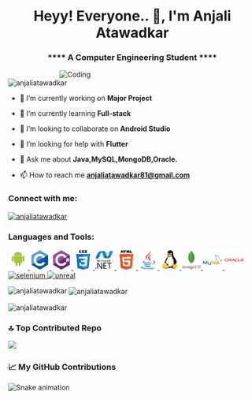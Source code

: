 
<h1 align="center">Heyy! Everyone.. 👋, I'm Anjali Atawadkar</h1>
<h3 align="center">**** A Computer Engineering Student ****</h3>

<img align="right" alt="Coding" width="400" src="https://www.liveagood.life/community/wp-content/uploads/sites/2/2021/12/59311-girl-working-on-laptop-lottie-animation.gif">


<p align="left"> <img src="https://komarev.com/ghpvc/?username=anjaliatawadkar&label=Profile%20views&color=0e75b6&style=flat" alt="anjaliatawadkar" /> </p>

- 🔭 I’m currently working on **Major Project**

- 🌱 I’m currently learning **Full-stack**

- 👯 I’m looking to collaborate on **Android Studio**

- 🤝 I’m looking for help with **Flutter**

- 💬 Ask me about **Java,MySQL,MongoDB,Oracle.**

- 📫 How to reach me **anjaliatawadkar81@gmail.com**

<h3 align="left">Connect with me:</h3>
<p align="left">
<a href="https://linkedin.com/in/anjaliatawadkar" target="blank"><img align="center" src="https://raw.githubusercontent.com/rahuldkjain/github-profile-readme-generator/master/src/images/icons/Social/linked-in-alt.svg" alt="anjaliatawadkar" height="30" width="40" /></a>
</p>

<h3 align="left">Languages and Tools:</h3>
<p align="left"> <a href="https://developer.android.com" target="_blank" rel="noreferrer"> <img src="https://raw.githubusercontent.com/devicons/devicon/master/icons/android/android-original-wordmark.svg" alt="android" width="40" height="40"/> </a> <a href="https://www.cprogramming.com/" target="_blank" rel="noreferrer"> <img src="https://raw.githubusercontent.com/devicons/devicon/master/icons/c/c-original.svg" alt="c" width="40" height="40"/> </a> <a href="https://www.w3schools.com/cs/" target="_blank" rel="noreferrer"> <img src="https://raw.githubusercontent.com/devicons/devicon/master/icons/csharp/csharp-original.svg" alt="csharp" width="40" height="40"/> </a> <a href="https://www.w3schools.com/css/" target="_blank" rel="noreferrer"> <img src="https://raw.githubusercontent.com/devicons/devicon/master/icons/css3/css3-original-wordmark.svg" alt="css3" width="40" height="40"/> </a> <a href="https://dotnet.microsoft.com/" target="_blank" rel="noreferrer"> <img src="https://raw.githubusercontent.com/devicons/devicon/master/icons/dot-net/dot-net-original-wordmark.svg" alt="dotnet" width="40" height="40"/> </a> <a href="https://www.w3.org/html/" target="_blank" rel="noreferrer"> <img src="https://raw.githubusercontent.com/devicons/devicon/master/icons/html5/html5-original-wordmark.svg" alt="html5" width="40" height="40"/> </a> <a href="https://www.java.com" target="_blank" rel="noreferrer"> <img src="https://raw.githubusercontent.com/devicons/devicon/master/icons/java/java-original.svg" alt="java" width="40" height="40"/> </a> <a href="https://www.linux.org/" target="_blank" rel="noreferrer"> <img src="https://raw.githubusercontent.com/devicons/devicon/master/icons/linux/linux-original.svg" alt="linux" width="40" height="40"/> </a> <a href="https://www.mongodb.com/" target="_blank" rel="noreferrer"> <img src="https://raw.githubusercontent.com/devicons/devicon/master/icons/mongodb/mongodb-original-wordmark.svg" alt="mongodb" width="40" height="40"/> </a> <a href="https://www.mysql.com/" target="_blank" rel="noreferrer"> <img src="https://raw.githubusercontent.com/devicons/devicon/master/icons/mysql/mysql-original-wordmark.svg" alt="mysql" width="40" height="40"/> </a> <a href="https://www.oracle.com/" target="_blank" rel="noreferrer"> <img src="https://raw.githubusercontent.com/devicons/devicon/master/icons/oracle/oracle-original.svg" alt="oracle" width="40" height="40"/> </a> <a href="https://www.selenium.dev" target="_blank" rel="noreferrer"> <img src="https://raw.githubusercontent.com/detain/svg-logos/780f25886640cef088af994181646db2f6b1a3f8/svg/selenium-logo.svg" alt="selenium" width="40" height="40"/> </a> <a href="https://unrealengine.com/" target="_blank" rel="noreferrer"> <img src="https://raw.githubusercontent.com/kenangundogan/fontisto/036b7eca71aab1bef8e6a0518f7329f13ed62f6b/icons/svg/brand/unreal-engine.svg" alt="unreal" width="40" height="40"/> </a> </p>

<p><img align="left" src="https://github-readme-stats.vercel.app/api/top-langs?username=anjaliatawadkar&show_icons=true&locale=en&layout=compact" alt="anjaliatawadkar" /></p>

<p>&nbsp;<img align="center" src="https://github-readme-stats.vercel.app/api?username=anjaliatawadkar&show_icons=true&locale=en" alt="anjaliatawadkar" /></p>

<p><img align="center" src="https://github-readme-streak-stats.herokuapp.com/?user=anjaliatawadkar&" alt="anjaliatawadkar" /></p>

### 🔝 Top Contributed Repo
![](https://github-contributor-stats.vercel.app/api?username=anjaliatawadkar&limit=5&theme=flat&combine_all_yearly_contributions=true)

### 📈 My GitHub Contributions
![Snake animation](https://github.com/anjaliatawadkar/anjaliatawadkar/blob/output/github-contribution-grid-snake.svg)

